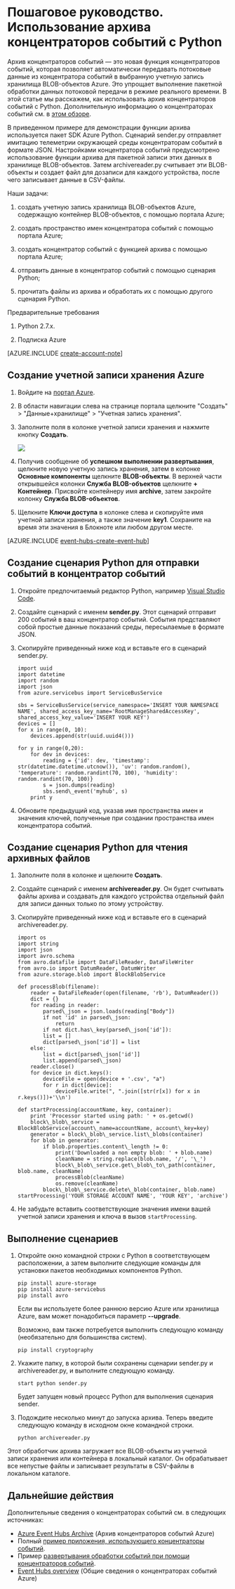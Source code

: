 <properties
	pageTitle="Пошаговое руководство. Архив концентраторов событий Azure | Microsoft Azure"
	description="Пример приложения, использующего пакет SDK Azure Python для демонстрации функции архива концентраторов событий."
	services="event-hubs"
	documentationCenter=""
	authors="andkjell"
	manager="timlt"
	editor=""/>

<tags
	ms.service="event-hubs"
	ms.workload="na"
	ms.tgt_pltfrm="na"
	ms.devlang="na"
	ms.topic="article"
	ms.date="09/13/2016"
	ms.author="andkjell"/>

# Пошаговое руководство. Использование архива концентраторов событий с Python

Архив концентраторов событий — это новая функция концентраторов событий, которая позволяет автоматически передавать потоковые данные из концентратора событий в выбранную учетную запись хранилища BLOB-объектов Azure. Это упрощает выполнение пакетной обработки данных потоковой передачи в режиме реального времени. В этой статье мы расскажем, как использовать архив концентраторов событий с Python. Дополнительную информацию о концентраторах событий см. в [этом обзоре](event-hubs-archive-overview.md).

В приведенном примере для демонстрации функции архива используется пакет SDK Azure Python. Сценарий sender.py отправляет имитацию телеметрии окружающей среды концентраторам событий в формате JSON. Настройками концентратора событий предусмотрено использование функции архива для пакетной записи этих данных в хранилище BLOB-объектов. Затем archivereader.py считывает эти BLOB-объекты и создает файл для дозаписи для каждого устройства, после чего записывает данные в CSV-файлы.

Наши задачи:

1.  создать учетную запись хранилища BLOB-объектов Azure, содержащую контейнер BLOB-объектов, с помощью портала Azure;

2.  создать пространство имен концентратора событий с помощью портала Azure;

3.  создать концентратор событий с функцией архива с помощью портала Azure;

4.  отправить данные в концентратор событий с помощью сценария Python;

5.  прочитать файлы из архива и обработать их с помощью другого сценария Python.

Предварительные требования

1.  Python 2.7.x.

2.  Подписка Azure

[AZURE.INCLUDE [create-account-note](../../includes/create-account-note.md)]

## Создание учетной записи хранения Azure

1.  Войдите на [портал Azure][].

2.  В области навигации слева на странице портала щелкните "Создать" > "Данные+хранилище" > "Учетная запись хранения".

3.  Заполните поля в колонке учетной записи хранения и нажмите кнопку **Создать**.

    ![][1]

4.  Получив сообщение об **успешном выполнении развертывания**, щелкните новую учетную запись хранения, затем в колонке **Основные компоненты** щелкните **BLOB-объекты**. В верхней части открывшейся колонки **Служба BLOB-объектов** щелкните **+ Контейнер**. Присвойте контейнеру имя **archive**, затем закройте колонку **Служба BLOB-объектов**.

5.  Щелкните **Ключи доступа** в колонке слева и скопируйте имя учетной записи хранения, а также значение **key1**. Сохраните на время эти значения в Блокноте или любом другом месте.

[AZURE.INCLUDE [event-hubs-create-event-hub](../../includes/event-hubs-create-event-hub.md)]

## Создание сценария Python для отправки событий в концентратор событий

1.  Откройте предпочитаемый редактор Python, например [Visual Studio Code][].

2.  Создайте сценарий с именем **sender.py**. Этот сценарий отправит 200 событий в ваш концентратор событий. События представляют собой простые данные показаний среды, пересылаемые в формате JSON.

3.  Скопируйте приведенный ниже код и вставьте его в сценарий sender.py.

	```
	import uuid
	import datetime
	import random
	import json
	from azure.servicebus import ServiceBusService
	
	sbs = ServiceBusService(service_namespace='INSERT YOUR NAMESPACE NAME', shared_access_key_name='RootManageSharedAccessKey', shared_access_key_value='INSERT YOUR KEY')
	devices = []
	for x in range(0, 10):
	    devices.append(str(uuid.uuid4()))
	
	for y in range(0,20):
	    for dev in devices:
	        reading = {'id': dev, 'timestamp': str(datetime.datetime.utcnow()), 'uv': random.random(), 'temperature': random.randint(70, 100), 'humidity': random.randint(70, 100)}
	        s = json.dumps(reading)
	        sbs.send\_event('myhub', s)
	    print y
	```
4.  Обновите предыдущий код, указав имя пространства имен и значения ключей, полученные при создании пространства имен концентратора событий.

## Создание сценария Python для чтения архивных файлов

1.  Заполните поля в колонке и щелкните **Создать**.

2.  Создайте сценарий с именем **archivereader.py**. Он будет считывать файлы архива и создавать для каждого устройства отдельный файл для записи данных только по этому устройству.

3.  Скопируйте приведенный ниже код и вставьте его в сценарий archivereader.py.

	```
    import os
	import string
	import json
	import avro.schema
	from avro.datafile import DataFileReader, DataFileWriter
	from avro.io import DatumReader, DatumWriter
	from azure.storage.blob import BlockBlobService
	
	def processBlob(filename):
	    reader = DataFileReader(open(filename, 'rb'), DatumReader())
	    dict = {}
	    for reading in reader:
	        parsed\_json = json.loads(reading["Body"])
	        if not 'id' in parsed\_json:
	            return
	        if not dict.has\_key(parsed\_json['id']):
	        list = []
	        dict[parsed\_json['id']] = list
	    else:
	        list = dict[parsed\_json['id']]
	        list.append(parsed\_json)
	    reader.close()
	    for device in dict.keys():
	        deviceFile = open(device + '.csv', "a")
	        for r in dict[device]:
	            deviceFile.write(", ".join([str(r[x]) for x in r.keys()])+'\\n')

	def startProcessing(accountName, key, container):
	    print 'Processor started using path: ' + os.getcwd()
	    block\_blob\_service = BlockBlobService(account\_name=accountName, account\_key=key)
	    generator = block\_blob\_service.list\_blobs(container)
	    for blob in generator:
	        if blob.properties.content\_length != 0:
	            print('Downloaded a non empty blob: ' + blob.name)
	            cleanName = string.replace(blob.name, '/', '\_')
	            block\_blob\_service.get\_blob\_to\_path(container, blob.name, cleanName)
	            processBlob(cleanName)
	            os.remove(cleanName)
	        block\_blob\_service.delete\_blob(container, blob.name)
	startProcessing('YOUR STORAGE ACCOUNT NAME', 'YOUR KEY', 'archive')
    ```

4.  Не забудьте вставить соответствующие значения имени вашей учетной записи хранения и ключа в вызов `startProcessing`.

## Выполнение сценариев

1.  Откройте окно командной строки с Python в соответствующем расположении, а затем выполните следующие команды для установки пакетов необходимых компонентов Python.

	```
    pip install azure-storage
	pip install azure-servicebus
	pip install avro
    ```
  
    Если вы используете более раннюю версию Azure или хранилища Azure, вам может понадобиться параметр **--upgrade**.

    Возможно, вам также потребуется выполнить следующую команду (необязательно для большинства систем).

    ```
    pip install cryptography
    ```

2.  Укажите папку, в которой были сохранены сценарии sender.py и archivereader.py, и выполните следующую команду.

    ```
    start python sender.py
    ```
    
    Будет запущен новый процесс Python для выполнения сценария sender.

3. Подождите несколько минут до запуска архива. Теперь введите следующую команду в исходном окне командной строки.

    ```
    python archivereader.py
    ```

Этот обработчик архива загружает все BLOB-объекты из учетной записи хранения или контейнера в локальный каталог. Он обрабатывает все непустые файлы и записывает результаты в CSV-файлы в локальном каталоге.

## Дальнейшие действия

Дополнительные сведения о концентраторах событий см. в следующих источниках:

- [Azure Event Hubs Archive][] \(Архив концентраторов событий Azure)
- Полный [пример приложения, использующего концентраторы событий][].
- Пример [развертывания обработки событий при помощи концентраторов событий][].
- [Event Hubs overview][] \(Общие сведения о концентраторах событий Azure)
 

[портал Azure]: https://portal.azure.com/
[Azure Event Hubs Archive]: event-hubs-archive-overview.md
[1]: ./media/event-hubs-archive-python/event-hubs-python1.png
[About Azure storage accounts]: https://azure.microsoft.com/documentation/articles/storage-create-storage-account/
[Visual Studio Code]: https://code.visualstudio.com/
[Event Hubs overview]: event-hubs-overview.md
[пример приложения, использующего концентраторы событий]: https://code.msdn.microsoft.com/Service-Bus-Event-Hub-286fd097
[развертывания обработки событий при помощи концентраторов событий]: https://code.msdn.microsoft.com/Service-Bus-Event-Hub-45f43fc3

<!---HONumber=AcomDC_0914_2016-->
